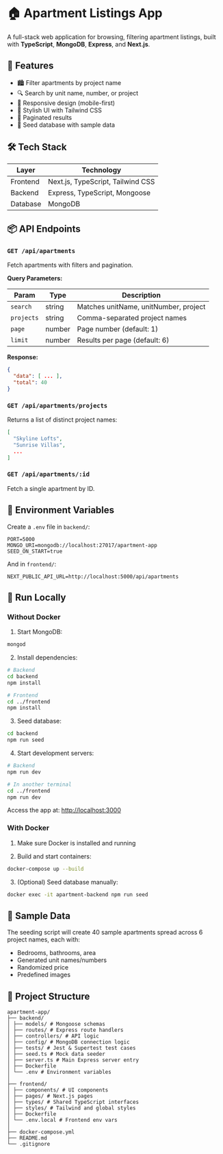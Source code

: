 # 🏠 Apartment Listings App

A full-stack web application for browsing, filtering apartment listings, built with **TypeScript**, **MongoDB**, **Express**, and **Next.js**.

## 🌟 Features

- 🏙 Filter apartments by project name
- 🔍 Search by unit name, number, or project
- 📱 Responsive design (mobile-first)
- 🎨 Stylish UI with Tailwind CSS
- 🔄 Paginated results
- 🌱 Seed database with sample data

## 🛠️ Tech Stack

| Layer       | Technology                         |
|-------------|-------------------------------------|
| Frontend    | Next.js, TypeScript, Tailwind CSS   |
| Backend     | Express, TypeScript, Mongoose       |
| Database    | MongoDB                             |

## 📦 API Endpoints

### `GET /api/apartments`

Fetch apartments with filters and pagination.

**Query Parameters:**

| Param     | Type     | Description                          |
|-----------|----------|--------------------------------------|
| `search`  | string   | Matches unitName, unitNumber, project |
| `projects`| string   | Comma-separated project names         |
| `page`    | number   | Page number (default: 1)              |
| `limit`   | number   | Results per page (default: 6)         |

**Response:**
```json
{
  "data": [ ... ],
  "total": 40
}
```

### `GET /api/apartments/projects`

Returns a list of distinct project names:
```json
[
  "Skyline Lofts",
  "Sunrise Villas",
  ...
]
```

### `GET /api/apartments/:id`

Fetch a single apartment by ID.

## 🧪 Environment Variables

Create a `.env` file in `backend/`:
```env
PORT=5000
MONGO_URI=mongodb://localhost:27017/apartment-app
SEED_ON_START=true
```

And in `frontend/`:
```env
NEXT_PUBLIC_API_URL=http://localhost:5000/api/apartments
```

## 🚀 Run Locally

### Without Docker

1. Start MongoDB:
```bash
mongod
```

2. Install dependencies:
```bash
# Backend
cd backend
npm install

# Frontend
cd ../frontend
npm install
```

3. Seed database:
```bash
cd backend
npm run seed
```

4. Start development servers:
```bash
# Backend
npm run dev

# In another terminal
cd ../frontend
npm run dev
```

Access the app at: [http://localhost:3000](http://localhost:3000)

### With Docker

1. Make sure Docker is installed and running

2. Build and start containers:
```bash
docker-compose up --build
```

3. (Optional) Seed database manually:
```bash
docker exec -it apartment-backend npm run seed
```

## 🧪 Sample Data

The seeding script will create 40 sample apartments spread across 6 project names, each with:

- Bedrooms, bathrooms, area
- Generated unit names/numbers
- Randomized price
- Predefined images

## 📁 Project Structure

```
apartment-app/
├── backend/
│ ├── models/ # Mongoose schemas
│ ├── routes/ # Express route handlers
│ ├── controllers/ # API logic
│ ├── config/ # MongoDB connection logic
│ ├── tests/ # Jest & Supertest test cases
│ ├── seed.ts # Mock data seeder
│ ├── server.ts # Main Express server entry
│ ├── Dockerfile
│ └── .env # Environment variables
│
├── frontend/
│ ├── components/ # UI components
│ ├── pages/ # Next.js pages
│ ├── types/ # Shared TypeScript interfaces
│ ├── styles/ # Tailwind and global styles
│ ├── Dockerfile
│ └── .env.local # Frontend env vars
│
├── docker-compose.yml
├── README.md
└── .gitignore
```
